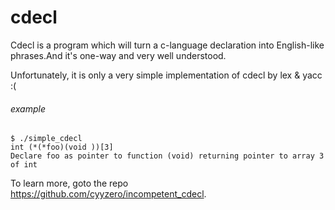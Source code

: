 # cdecl

Cdecl is a program which will turn a c-language declaration into English-like phrases.And it's one-way and very well understood.<br>

Unfortunately, it is only a very simple implementation of cdecl by lex & yacc :( <br>

###### example
```
$ ./simple_cdecl
int (*(*foo)(void ))[3]
Declare foo as pointer to function (void) returning pointer to array 3 of int
```

To learn more, goto the repo https://github.com/cyyzero/incompetent_cdecl.
